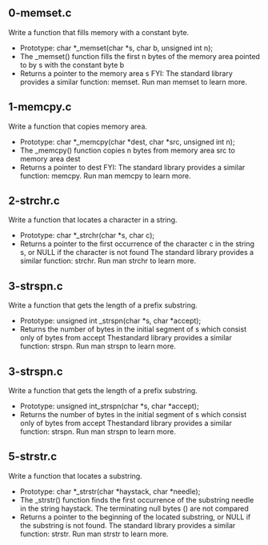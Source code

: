 
## 0-memset.c 
Write a function that fills memory with a constant byte.
- Prototype: char *_memset\(char *s, char b, unsigned int n\);
- The _memset\(\) function fills the first n bytes of the memory area pointed to by s with the constant byte b
- Returns a pointer to the memory area s
FYI: The standard library provides a similar function: memset. Run man memset to learn more.

## 1-memcpy.c
Write a function that copies memory area.
- Prototype: char *_memcpy\(char *dest, char *src, unsigned int n\);
- The _memcpy\(\) function copies n bytes from memory area src to memory area dest
- Returns a pointer to dest
FYI: The standard library provides a similar function: memcpy. Run man memcpy to learn more.

## 2-strchr.c 
Write a function that locates a character in a string.
- Prototype: char *_strchr\(char *s, char c\);
- Returns a pointer to the first occurrence of the character c in the string s, or NULL if the character is not found
The standard library provides a similar function: strchr. Run man strchr to learn more.

## 3-strspn.c 
Write a function that gets the length of a prefix substring.
- Prototype: unsigned int _strspn\(char *s, char *accept\);
- Returns the number of bytes in the initial segment of s which consist only of bytes from accept
Thestandard library provides a similar function: strspn. Run man strspn to learn more.

## 3-strspn.c 
Write a function that gets the length of a prefix substring.
- Prototype: unsigned int\_strspn\(char *s, char *accept\);
- Returns the number of bytes in the initial segment of s which consist only of bytes from accept
Thestandard library provides a similar function: strspn. Run man strspn to learn more.

## 5-strstr.c 
Write a function that locates a substring.
- Prototype: char *_strstr(char *haystack, char *needle);
- The _strstr() function finds the first occurrence of the substring needle in the string haystack. The terminating null bytes ( ) are not compared
- Returns a pointer to the beginning of the located substring, or NULL if the substring is not found.
The standard library provides a similar function: strstr. Run man strstr to learn more.
